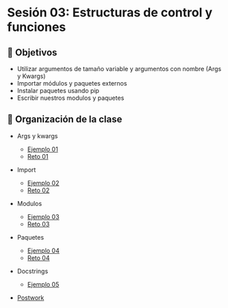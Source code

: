 # Sesión 03: Estructuras de control y funciones

## :dart: Objetivos

- Utilizar argumentos de tamaño variable y argumentos con nombre (Args y Kwargs)
- Importar módulos y paquetes externos
- Instalar paquetes usando pip
- Escribir nuestros modulos y paquetes
 

## 📂 Organización de la clase

- Args y kwargs
	- [Ejemplo 01](Ejemplo-01)
	- [Reto 01](Reto-01)

- Import
	- [Ejemplo 02](Ejemplo-02)
	- [Reto 02](Reto-02)

- Modulos
	- [Ejemplo 03](Ejemplo-03)
	- [Reto 03](Reto-03)

- Paquetes
	- [Ejemplo 04](Ejemplo-04)
	- [Reto 04](Reto-04)

- Docstrings
	- [Ejemplo 05](Ejemplo-05)


- [Postwork](Postwork)

